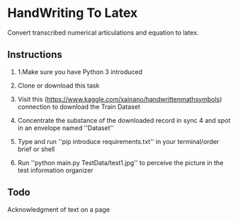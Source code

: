 # HandWriting To Latex

Convert transcribed numerical articulations and equation to latex.

## Instructions

1. 1.Make sure you have Python 3 introduced 

2. Clone or download this task 

3. Visit this (https://www.kaggle.com/xainano/handwrittenmathsymbols) connection to download the Train Dataset 

4. Concentrate the substance of the downloaded record in sync 4 and spot in an envelope named ''Dataset'' 

5. Type and run ''pip introduce requirements.txt'' in your terminal/order brief or shell 

6. Run ''python main.py TestData/test1.jpg'' to perceive the picture in the test information organizer
## Todo

 Acknowledgment of text on a page
